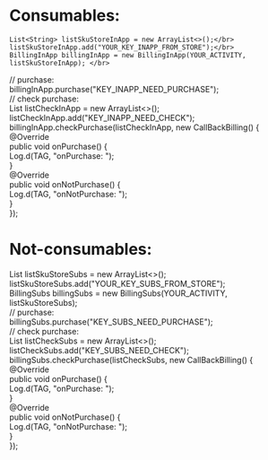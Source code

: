 # Consumables:
    List<String> listSkuStoreInApp = new ArrayList<>();</br>
    listSkuStoreInApp.add("YOUR_KEY_INAPP_FROM_STORE");</br>
    BillingInApp billingInApp = new BillingInApp(YOUR_ACTIVITY, listSkuStoreInApp); </br>
  // purchase:</br>
  billingInApp.purchase("KEY_INAPP_NEED_PURCHASE");</br>
  // check purchase:</br>
  List<String> listCheckInApp = new ArrayList<>();</br>
  listCheckInApp.add("KEY_INAPP_NEED_CHECK");</br>
  billingInApp.checkPurchase(listCheckInApp, new CallBackBilling() {</br>
      @Override</br>
      public void onPurchase() {</br>
         Log.d(TAG, "onPurchase: ");</br>
      }</br>
      @Override</br>
      public void onNotPurchase() {</br>
         Log.d(TAG, "onNotPurchase: ");</br>
      }</br>
   });</br>
  
# Not-consumables:
  List<String> listSkuStoreSubs = new ArrayList<>();</br>
  listSkuStoreSubs.add("YOUR_KEY_SUBS_FROM_STORE");</br>
  BillingSubs billingSubs = new BillingSubs(YOUR_ACTIVITY, listSkuStoreSubs); </br>
  // purchase:</br>
  billingSubs.purchase("KEY_SUBS_NEED_PURCHASE");</br>
  // check purchase:</br>
  List<String> listCheckSubs = new ArrayList<>();</br>
  listCheckSubs.add("KEY_SUBS_NEED_CHECK");</br>
  billingSubs.checkPurchase(listCheckSubs, new CallBackBilling() {</br>
      @Override</br>
      public void onPurchase() {</br>
         Log.d(TAG, "onPurchase: ");</br>
      }</br>
      @Override</br>
      public void onNotPurchase() {</br>
         Log.d(TAG, "onNotPurchase: ");</br>
      }</br>
   });</br>
